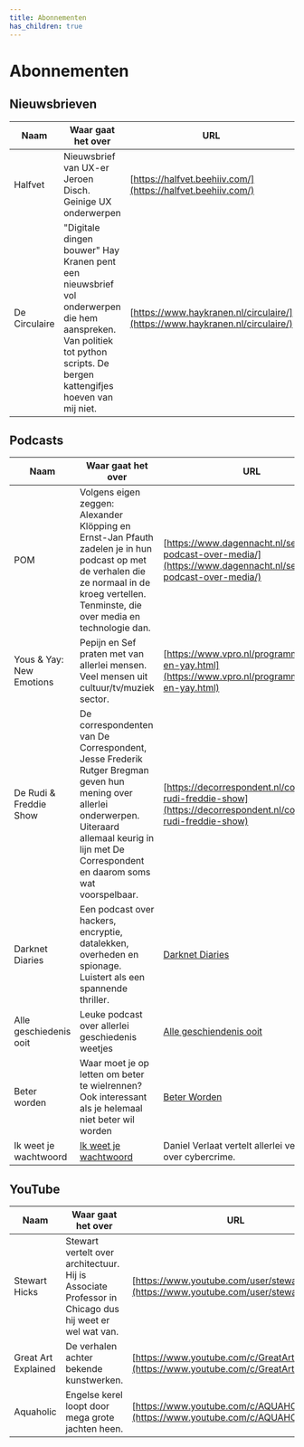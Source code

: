 ```yaml
---
title: Abonnementen
has_children: true
---
```


# Abonnementen

## Nieuwsbrieven

| Naam          | Waar gaat het over                                                                                                                                                        | URL                                                                          |
| ------------- | ------------------------------------------------------------------------------------------------------------------------------------------------------------------------- | ---------------------------------------------------------------------------- |
| Halfvet       | Nieuwsbrief van UX-er Jeroen Disch. Geinige UX onderwerpen                                                                                                                | [https://halfvet.beehiiv.com/](https://halfvet.beehiiv.com/)                 |
| De Circulaire | "Digitale dingen bouwer" Hay Kranen pent een nieuwsbrief vol onderwerpen die hem aanspreken. Van politiek tot python scripts. De bergen kattengifjes hoeven van mij niet. | [https://www.haykranen.nl/circulaire/](https://www.haykranen.nl/circulaire/) |

## Podcasts

| Naam                     | Waar gaat het over                                                                                                                                                                                         | URL                                                                                                                    |
| ------------------------ | ---------------------------------------------------------------------------------------------------------------------------------------------------------------------------------------------------------- | ---------------------------------------------------------------------------------------------------------------------- |
| POM                      | Volgens eigen zeggen: Alexander Klöpping en Ernst-Jan Pfauth zadelen je in hun podcast op met de verhalen die ze normaal in de kroeg vertellen. Tenminste, die over media en technologie dan.              | [https://www.dagennacht.nl/serie/een-podcast-over-media/](https://www.dagennacht.nl/serie/een-podcast-over-media/)     |
| Yous & Yay: New Emotions | Pepijn en Sef praten met van allerlei mensen. Veel mensen uit cultuur/tv/muziek sector.                                                                                                                    | [https://www.vpro.nl/programmas/yous-en-yay.html](https://www.vpro.nl/programmas/yous-en-yay.html)                     |
| De Rudi & Freddie Show   | De correspondenten van De Correspondent, Jesse Frederik Rutger Bregman geven hun mening over allerlei onderwerpen. Uiteraard allemaal keurig in lijn met De Correspondent en daarom soms wat voorspelbaar. | [https://decorrespondent.nl/collectie/de-rudi-freddie-show](https://decorrespondent.nl/collectie/de-rudi-freddie-show) |
| Darknet Diaries          | Een podcast over hackers, encryptie, datalekken, overheden en spionage. Luistert als een spannende thriller.                                                                                               | [Darknet Diaries](https://darknetdiaries.com/)                                                                         |
| Alle geschiedenis ooit   | Leuke podcast over allerlei geschiedenis weetjes                                                                                                                                                           | [Alle geschiendenis ooit](https://vriendvandeshow.nl/allegeschiedenisooit)                                                                                                                       |
| Beter worden             | Waar moet je op letten om beter te wielrennen? Ook interessant als je helemaal niet beter wil worden                                                                                                       | [Beter Worden](https://podcasts.apple.com/nl/podcast/beter-worden/id1574684187)                                        |
|Ik weet je wachtwoord|[Ik weet je wachtwoord](https://ikweetjewachtwoord.nl/podcast/)|Daniel Verlaat vertelt allerlei verhalen over cybercrime.|

## YouTube

| Naam                | Waar gaat het over                                                                                    | URL                                                                                        |
| ------------------- | ----------------------------------------------------------------------------------------------------- | ------------------------------------------------------------------------------------------ |
| Stewart Hicks       | Stewart vertelt over architectuur. Hij is Associate Professor in Chicago dus hij weet er wel wat van. | [https://www.youtube.com/user/stewarthicks](https://www.youtube.com/user/stewarthicks)     |
| Great Art Explained | De verhalen achter bekende kunstwerken.                                                               | [https://www.youtube.com/c/GreatArtExplained](https://www.youtube.com/c/GreatArtExplained) |
| Aquaholic           | Engelse kerel loopt door mega grote jachten heen.                                                     | [https://www.youtube.com/c/AQUAHOLIC](https://www.youtube.com/c/AQUAHOLIC)                 |
